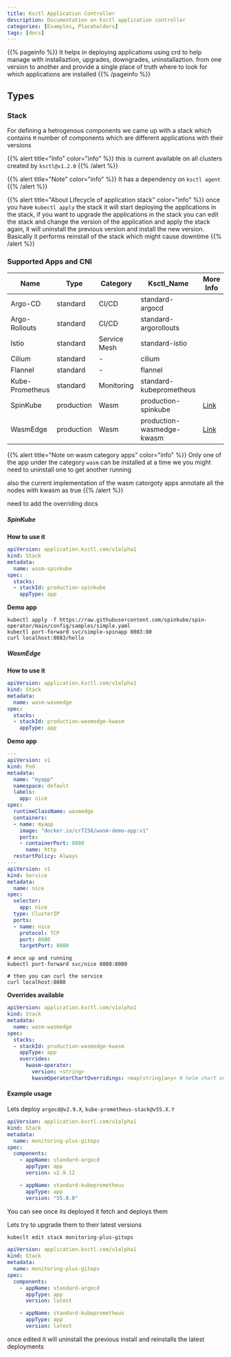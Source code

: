 ```yaml
---
title: Ksctl Application Controller
description: Documentation on ksctl application controller
categories: [Examples, Placeholders]
tags: [docs]
---
```


{{% pageinfo %}}
It helps in deploying applications using crd to help manage with installaztion, upgrades, downgrades, uninstallaztion. from one version to another and provide a single place of truth where to look for which applications are installed
{{% /pageinfo %}}

## Types

### Stack

For defining a hetrogenous components we came up with a stack which contains `M` number of components which are different applications with their versions


{{% alert title="Info" color="info" %}}
this is current available on all clusters created by `ksctl@v1.2.0`
{{% /alert %}}

{{% alert title="Note" color="info" %}}
It has a dependency on `ksctl agent`
{{% /alert %}}

{{% alert title="About Lifecycle of application stack" color="info" %}}
once you have `kubectl apply` the stack it will start deploying the applications in the stack, if you want to upgrade the applications in the stack you can edit the stack and change the version of the application and apply the stack again, it will uninstall the previous version and install the new version. Basically it performs reinstall of the stack which might cause downtime
{{% /alert %}}

### Supported Apps and CNI
| Name | Type | Category | Ksctl_Name | More Info |
|- | - | - | - | - |
| Argo-CD | standard | CI/CD | standard-argocd |
| Argo-Rollouts | standard | CI/CD | standard-argorollouts |
| Istio | standard | Service Mesh | standard-istio |
| Cilium | standard | - | cilium |
| Flannel | standard | - | flannel |
| Kube-Prometheus | standard | Monitoring | standard-kubeprometheus |
| SpinKube | production | Wasm | production-spinkube | [Link](#spinkube) |
| WasmEdge | production | Wasm | production-wasmedge-kwasm | [Link](#wasmedge) |


{{% alert title="Note on wasm category apps" color="info" %}}
Only one of the app under the category `wasm` can be installed at a time we you might need to uninstall one to get another running

also the current implementation of the wasm catorgoty apps annotate all the nodes with kwasm as true
{{% /alert %}}

need to add the overriding docs

##### **SpinKube**

**How to use it**

```yaml
apiVersion: application.ksctl.com/v1alpha1
kind: Stack
metadata:
  name: wasm-spinkube
spec:
  stacks:
  - stackId: production-spinkube
    appType: app
```

**Demo app**
```shell
kubectl apply -f https://raw.githubusercontent.com/spinkube/spin-operator/main/config/samples/simple.yaml
kubectl port-forward svc/simple-spinapp 8083:80
curl localhost:8083/hello
```


##### **WasmEdge**

**How to use it**

```yaml
apiVersion: application.ksctl.com/v1alpha1
kind: Stack
metadata:
  name: wasm-wasmedge
spec:
  stacks:
  - stackId: production-wasmedge-kwasm
    appType: app
```

**Demo app**
```yaml
---
apiVersion: v1
kind: Pod
metadata:
  name: "myapp"
  namespace: default
  labels:
    app: nice
spec:
  runtimeClassName: wasmedge
  containers:
  - name: myapp
    image: "docker.io/cr7258/wasm-demo-app:v1"
    ports:
    - containerPort: 8080
      name: http
  restartPolicy: Always
---
apiVersion: v1
kind: Service
metadata:
  name: nice
spec:
  selector:
    app: nice
  type: ClusterIP
  ports:
  - name: nice
    protocol: TCP
    port: 8080
    targetPort: 8080
```

```shell
# once up and running
kubectl port-forward svc/nice 8080:8080

# then you can curl the service
curl localhost:8080
```

**Overrides available**
```yaml
apiVersion: application.ksctl.com/v1alpha1
kind: Stack
metadata:
  name: wasm-wasmedge
spec:
  stacks:
  - stackId: production-wasmedge-kwasm
    appType: app
    overrides:
      kwasm-operator:
        version: <string>
        kwasmOperatorChartOverridings: <map[string]any> # helm chart overridings, kwasm/kwasm-operator
```

#### Example usage

Lets deploy `argocd@v2.9.X`, `kube-prometheus-stack@v55.X.Y`
```yaml
apiVersion: application.ksctl.com/v1alpha1
kind: Stack
metadata:
  name: monitoring-plus-gitops
spec:
  components:
    - appName: standard-argocd
      appType: app
      version: v2.9.12

    - appName: standard-kubeprometheus
      appType: app
      version: "55.0.0"
```

You can see once its deployed it fetch and deploys them

Lets try to upgrade them to their latest versions
```bash
kubeclt edit stack monitoring-plus-gitops
```

```yaml
apiVersion: application.ksctl.com/v1alpha1
kind: Stack
metadata:
  name: monitoring-plus-gitops
spec:
  components:
    - appName: standard-argocd
      appType: app
      version: latest

    - appName: standard-kubeprometheus
      appType: app
      version: latest
```

once edited it will uninstall the previous install and reinstalls the latest deployments

